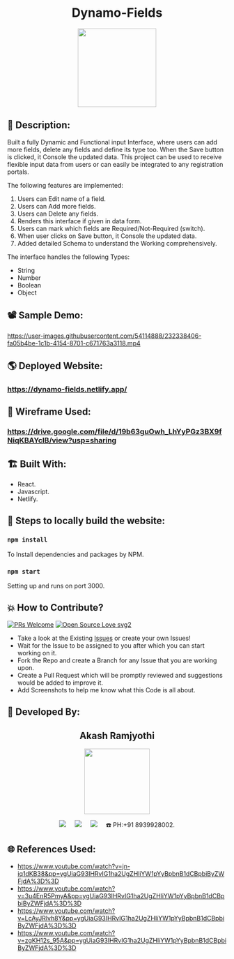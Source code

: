 <h1 align="center">Dynamo-Fields</h1>

<p align="center">
<img src="https://user-images.githubusercontent.com/54114888/232338380-886720e3-cf27-4dce-be89-192939dcc3a3.png" width="180" height="180">
</p>

## 📜 Description:
Built a fully Dynamic and Functional input Interface, where users can add more fields, delete any fields and define its type too. When the Save button is clicked, it Console the updated data. This project can be used to receive flexible input data from users or can easily be integrated to any registration portals.

The following features are implemented:
1) Users can Edit name of a field.
2) Users can Add more fields.
3) Users can Delete any fields.
4) Renders this interface if given in data form.
5) Users can mark which fields are Required/Not-Required (switch).
6) When user clicks on Save button, it Console the updated data.
7) Added detailed Schema to understand the Working comprehensively.

The interface handles the following Types:
- String
- Number
- Boolean
- Object

## 📽 Sample Demo:
https://user-images.githubusercontent.com/54114888/232338406-fa05b4be-1c1b-4154-8701-c671763a3118.mp4

## 🌎 Deployed Website:
### https://dynamo-fields.netlify.app/

## 📝 Wireframe Used:
### https://drive.google.com/file/d/19b63guOwh_LhYyPGz3BX9fNiqKBAYcIB/view?usp=sharing

## 🏗 Built With:
 - React.
 - Javascript.
 - Netlify.
 
 ## 🧪 Steps to locally build the website:

### `npm install`
To Install dependencies and packages by NPM.

### `npm start`
Setting up and runs on port 3000.

## 💥 How to Contribute?

[![PRs Welcome](https://img.shields.io/badge/PRs-welcome-brightgreen.svg?style=flat-square)](http://makeapullrequest.com)
[![Open Source Love svg2](https://badges.frapsoft.com/os/v2/open-source.svg?v=103)](https://github.com/ellerbrock/open-source-badges/) 

- Take a look at the Existing [Issues](https://github.com/Akash-Ramjyothi/Dynamo-Fields/issues) or create your own Issues!
- Wait for the Issue to be assigned to you after which you can start working on it.
- Fork the Repo and create a Branch for any Issue that you are working upon.
- Create a Pull Request which will be promptly reviewed and suggestions would be added to improve it.
- Add Screenshots to help me know what this Code is all about.

## 👦 Developed By:
<h2 align="center">Akash Ramjyothi</h2>
<p align="center">
  <a href="https://github.com/Akash-Ramjyothi"><img src="https://avatars.githubusercontent.com/u/54114888?v=4" width=150px height=150px /></a> 
    
<p align="center">
  <a target="_blank"href="https://www.linkedin.com/in/akash-ramjyothi/"><img src="https://img.shields.io/badge/linkedin-%230077B5.svg?&style=for-the-badge&logo=linkedin&logoColor=white" /></a>&nbsp;&nbsp;&nbsp;&nbsp;
  <a href="mailto:akash.ramjyothi@gmail.com?subject=Hello%20Akash,%20From%20Github"><img src="https://img.shields.io/badge/gmail-%23D14836.svg?&style=for-the-badge&logo=gmail&logoColor=white" /></a>&nbsp;&nbsp;&nbsp;&nbsp;
  <a href="https://www.instagram.com/akash.ramjyothi/"><img src="https://img.shields.io/badge/instagram-%23D14836.svg?&style=for-the-badge&logo=instagram&logoColor=pink" /></a>&nbsp;&nbsp;&nbsp;&nbsp;
  ☎️ PH:+91 8939928002.
</p>

## 🌐 References Used:
- https://www.youtube.com/watch?v=jn-iq1dKB38&pp=ygUiaG93IHRvIG1ha2UgZHliYW1pYyBpbnB1dCBpbiByZWFjdA%3D%3D
- https://www.youtube.com/watch?v=3u4EnR5PmyA&pp=ygUiaG93IHRvIG1ha2UgZHliYW1pYyBpbnB1dCBpbiByZWFjdA%3D%3D
- https://www.youtube.com/watch?v=LcAyJRlvh8Y&pp=ygUiaG93IHRvIG1ha2UgZHliYW1pYyBpbnB1dCBpbiByZWFjdA%3D%3D
- https://www.youtube.com/watch?v=zgKH12s_95A&pp=ygUiaG93IHRvIG1ha2UgZHliYW1pYyBpbnB1dCBpbiByZWFjdA%3D%3D
